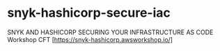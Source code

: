 # snyk-hashicorp-secure-iac
SNYK AND HASHICORP SECURING YOUR INFRASTRUCTURE AS CODE Workshop CFT [https://snyk-hashicorp.awsworkshop.io/] 
